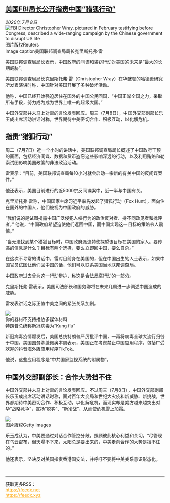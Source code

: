 <!--1594208796000-->
[美国FBI局长公开指责中国“猎狐行动”](http://www.bbc.com/zhongwen/simp/world-53334243)
------

<div><i>2020年 7月 8日</i></div><div><div class="story-body__inner" property="articleBody"><div class="media-landscape has-caption full-width lead"><span class="image-and-copyright-container"><img class="js-image-replace" alt="FBI Director Christopher Wray, pictured in February testifying before Congress, described a wide-ranging campaign by the Chinese government to disrupt US life" src="https://images.weserv.nl/?url=ichef.bbci.co.uk/news/640/cpsprodpb/B430/production/_113282164_tv061592228.jpg"><span class="off-screen">图片版权</span><span class="story-image-copyright">Reuters</span></span><figcaption class="media-caption"><span class="off-screen">Image caption</span><span class="media-caption__text">美国联邦调查局局长克里斯托弗·雷</span></figcaption></div><p class="story-body__introduction">美国联邦调查局局长表示，中国政府的间谍和盗窃行动对美国的未来是“最大的长期威胁”。</p><div id="bbccom_mpu_3" class="bbccom_slot mpu-ad" aria-hidden="true"><div class="bbccom_advert"></div></div><p>美国联邦调查局局长克里斯托弗·雷（Christopher Wray）在华盛顿的哈德逊研究所发表演讲时称，中国针对美国开展了多种破坏活动。</p><p>他称，中国已经开始强迫居住在国外的中国公民回国，“中国正举全国之力，采取所有手段，努力成为成为世界上唯一的超级大国。”</p><div id="bbccom_mpu_1_2" class="bbccom_slot mpu-ad" aria-hidden="true"><div class="bbccom_advert"></div></div><p>中国外交部并未马上对雷的言论发表回应。周三（7月8日），中国外交部副部长乐玉成出席活动讲话时称，世界期待中美密切合作、积极互动，以化解危机。</p><h2 class="story-body__crosshead">指责“猎狐行动”</h2><p>周二（7月7日）近一个小时的讲话中，美国联邦调查局局长概述了中国政府干预的画面，包括经济间谍、数据和货币盗窃这些影响深远的行动，以及利用贿赂和勒索试图影响美国政策的非法政治活动。</p><p>雷表示：“目前，美国联邦调查局每10小时就会启动一宗新的有关中国的反间谍案件。”</p><p>他还表示，美国目前进行的近5000宗反间谍案中，近一半与中国有关。</p><p>克里斯托弗·雷称，中国国家主席习近平率先发起了猎狐行动（Fox Hunt），面向住在国外的中国人，他们被视为中国政府的威胁。</p><p>“我们说的是试图揭露中国广泛侵犯人权行为的政治反对者、持不同政见者和批评者，” 他说，“中国政府希望迫使他们返回中国，而中国实现这一目标的策略令人震惊。”</p><p>“当无法找到某个猎狐目标时，中国政府派遣特使探望该目标在美国的家人。要传递的信息是什么？目标有两个选择，要么立即回中国，要么自杀。”</p><p>在这次不寻常的讲话中，雷对目前身在美国的，但在中国出生的人士表示，如果中国官员试图让他们回中国的话，他们可以联系美国当地联邦调查局。</p><p>中国政府过去曾为这一行动辩护，称这是合法反腐行动的一部分。</p><p>克里斯托弗·雷表示，美国司法部长和国务卿将在未来几周进一步阐述中国造成的威胁。</p><p>雷发表讲话之际正值中美之间的紧张关系加剧。</p><div class="media-with-caption"><div class="player-with-placeholder"><img class="media-placeholder player-with-placeholder__image narrative-video-placeholder" src="https://images.weserv.nl/?url=ichef.bbci.co.uk/images/ic/720x405/p08hz4wj.jpg"><div class="player-with-placeholder__caption">你的器材不支持播放多媒体材料</div><div class="player-with-placeholder"><div class="media-player-wrapper"><div class="js-media-player-unprocessed media-player" data-playable='{"settings":{"counterName":"zhongwensimp.world.story.53334243.page","edition":"Asia","pageType":"eav2","uniqueID":"53334243","ui":{"locale":{"lang":"zh-hans"}},"externalEmbedUrl":"https:\/\/www.bbc.com\/zhongwen\/simp\/world-53334243\/embed","insideIframe":false,"statsObject":{"clipPID":"p08hz3ml"},"playlistObject":{"title":"\u7279\u6717\u666e\u603b\u7edf\u79f0\u65b0\u51a0\u75c5\u6bd2\u4e3a\u201cKung flu\u201d","holdingImageURL":"https:\/\/ichef.bbci.co.uk\/images\/ic\/$recipe\/p08hz4wj.jpg","guidance":"","embedRights":"allowed","summary":"\u7279\u6717\u666e\u603b\u7edf\u79f0\u65b0\u51a0\u75c5\u6bd2\u4e3a\u201cKung flu\u201d","liveRewind":false,"simulcast":false,"items":[{"vpid":"p08hz3ms","live":false,"duration":68,"kind":"programme"}]}},"otherSettings":{"advertisingAllowed":true,"continuousPlayCfg":{"enabled":false},"isAutoplayOnForAudience":false}}'></div></div></div></div>    <figcaption class="media-with-caption__caption"><span class="off-screen"></span>特朗普总统称新冠病毒为“Kung flu”</figcaption></div><p>新冠病毒疫情爆发后，美国总统特朗普严厉批评中国，一再将病毒全球大流行归咎于中国。美国国务卿蓬佩奥本周表示，美国正在考虑禁止中国应用程序，包括广受欢迎的抖音海外版应用程序TikTok。</p><p>他说，这些应用程序是“中共国家监视系统的附属物”。</p><h2 class="story-body__crosshead">中国外交部副部长：合作大势挡不住</h2><p>中国外交部并未马上对雷的言论发表回应。不过周三（7月8日），中国外交部副部长乐玉成出席活动讲话时称，面对百年大变局和世纪大灾疫和新威胁、新挑战，世界都期待中美密切合作、积极互动，以化解危机，而现实却是美方越来越突出对华“战略竞争”，宣扬“脱钩”、“新冷战”，从而使危机雪上加霜。</p><div class="media-landscape no-caption full-width"><span class="image-and-copyright-container"><img src="https://images.weserv.nl/?url=ichef.bbci.co.uk/news/640/cpsprodpb/18250/production/_101569889_gettyimages-862290790.jpg"><br><span class="off-screen">图片版权</span><span class="story-image-copyright">Getty Images</span></span></div><p>乐玉成认为，中美要通过对话合作管控分歧，照顾彼此核心利益和关切，“尽管现在乌云密布，但天塌不下来，太阳总是要出来的，中美走向合作的大势是挡不住的。”</p><p>他还表示，坚决反对美国指责香港国安法，并呼吁不要将中美关系意识形态化。</p></div></div><br><hr><div>获取更多RSS：<br><a href="https://feedx.net" style="color:orange" target="_blank">https://feedx.net</a> <br><a href="https://feedx.xyz" style="color:orange" target="_blank">https://feedx.xyz</a><br></div>
